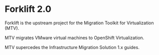 # Forklift 2.0

Forklift is the upstream project for the  Migration Toolkit for Virtualization (MTV).

MTV migrates VMware virtual machines to OpenShift Virtualization. 

MTV supercedes the Infrastructure Migration Solution 1.x guides.

